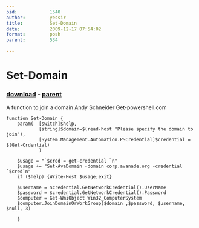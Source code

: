```yaml
---
pid:            1540
author:         yessir
title:          Set-Domain
date:           2009-12-17 07:54:02
format:         posh
parent:         534

---
```


# Set-Domain

### [download](Scripts\1540.ps1) - [parent](Scripts\534.md)

A function to join a domain
Andy Schneider
Get-powershell.com

```posh
function Set-Domain {
	param(	[switch]$help,
			[string]$domain=$(read-host "Please specify the domain to join"),
			[System.Management.Automation.PSCredential]$credential = $(Get-Crdential) 
			)
			
	$usage = "`$cred = get-credential `n"
	$usage += "Set-AvaDomain -domain corp.avanade.org -credential `$cred`n"
	if ($help) {Write-Host $usage;exit}
	
	$username = $credential.GetNetworkCredential().UserName
	$password = $credential.GetNetworkCredential().Password
	$computer = Get-WmiObject Win32_ComputerSystem
	$computer.JoinDomainOrWorkGroup($domain ,$password, $username, $null, 3)
	
	}
```
